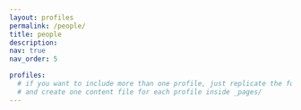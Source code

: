 ```yaml
---
layout: profiles
permalink: /people/
title: people
description:
nav: true
nav_order: 5

profiles:
  # if you want to include more than one profile, just replicate the following block
  # and create one content file for each profile inside _pages/
---
```

